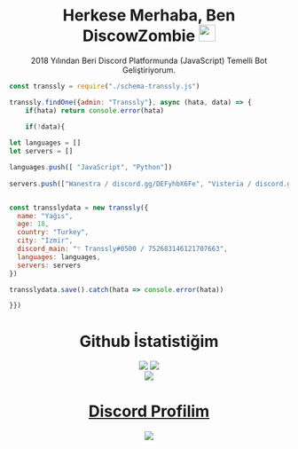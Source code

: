 <h1 align="center">Herkese Merhaba, Ben DiscowZombie <img src="https://media.giphy.com/media/hvRJCLFzcasrR4ia7z/giphy.gif" width="30px"></h1>
<p align="center">2018 Yılından Beri Discord Platformunda (JavaScript) Temelli Bot Geliştiriyorum.<br></p>

```js
const transsly = require("./schema-transsly.js")

transsly.findOne({admin: "Transsly"}, async (hata, data) => {
    if(hata) return console.error(hata)

    if(!data){
  
let languages = []
let servers = []

languages.push([ "JavaScript", "Python"])
  
servers.push(["Wanestra / discord.gg/DEFyhbX6Fe", "Visteria / discord.gg/MjcpJ8QMBp", "KrySS Priv / discord.gg/fH8YVWtHF5"])


const transslydata = new transsly({
  name: "Yağıs",
  age: 18,
  country: "Turkey",
  city: "Izmir",
  discord_main: "⚚ Transsly#0500 / 752683146121707663",
  languages: languages,
  servers: servers
})

transslydata.save().catch(hata => console.error(hata))

}})
```

  <h1 align="center">Github İstatistiğim</h1>
<p align="center">
  <a href="https://github.com/Transsly/" target="_blank"><img src="https://github-readme-stats.vercel.app/api/top-langs/?username=Transsly&langs_count=10&custom_title=En+Çok+Kullanılan+Diller+Top10&bg_color=171a1f&text_color=fff&icon_color=ff0000&hide_border=true&title_color=ff0000"/></a>
  <a href="https://github.com/Transsly/" target="_blank"><img src="https://github-readme-stats.vercel.app/api?username=Transsly&show_icons=true&locale=tr&border_radius=10px&title_color=ff0000&hide_border=true&bg_color=171a1f&text_color=fff&icon_color=ff0000&custom_title=Transsly%27nin+Github+İstatistiği"/></a>
    <br>
  <a href="https://github.com/Transsly/" target="_blank"><img src="https://komarev.com/ghpvc/?username=Transsly&color=db0000&label=Toplam+Profil+Görüntelenme+Sayısı+:"/</a>
</p>

  <h1 align="center">Discord Profilim</h1>
<p align="center">
  <a href="https://github.com/Transsly/" target="_blank"><img src="https://lanyard-profile-readme.vercel.app/api/752683146121707663?theme=dark&bg=171a1f&animated=true&hideDiscrim=false&borderRadius=10px"/></a>
